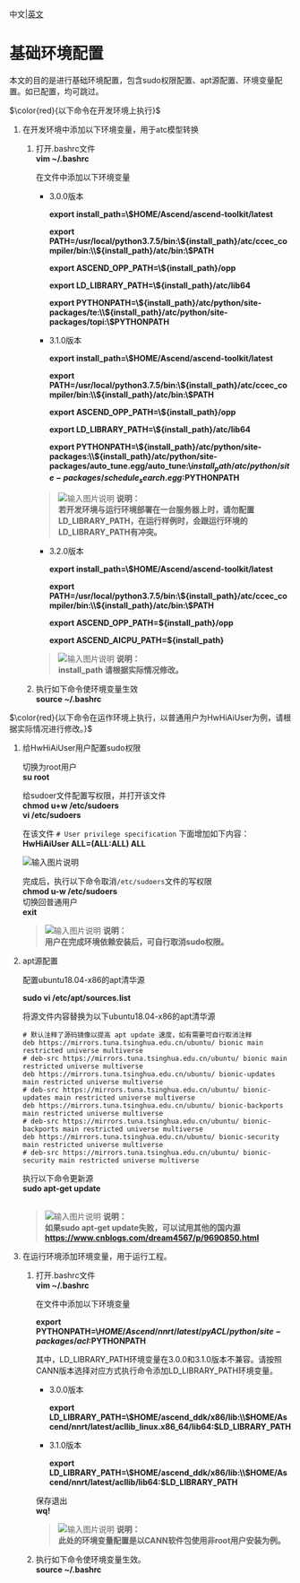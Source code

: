 中文|[英文](README_300_EN.md)  
# 基础环境配置  
本文的目的是进行基础环境配置，包含sudo权限配置、apt源配置、环境变量配置。如已配置，均可跳过。  

$\color{red}{以下命令在开发环境上执行}$

1. 在开发环境中添加以下环境变量，用于atc模型转换 
    
    1.  打开.bashrc文件  
        **vim ~/.bashrc** 
      
        在文件中添加以下环境变量  
        - 3.0.0版本  

            **export install_path=\\$HOME/Ascend/ascend-toolkit/latest**
    
            **export PATH=/usr/local/python3.7.5/bin:\\${install_path}/atc/ccec_compiler/bin:\\${install_path}/atc/bin:\\$PATH**  
    
            **export ASCEND_OPP_PATH=\\${install_path}/opp**  
   
            **export LD_LIBRARY_PATH=\\${install_path}/atc/lib64**  

            **export PYTHONPATH=\\${install_path}/atc/python/site-packages/te:\\${install_path}/atc/python/site-packages/topi:\\$PYTHONPATH**   
            
    
        - 3.1.0版本  

            **export install_path=\\$HOME/Ascend/ascend-toolkit/latest**
    
            **export PATH=/usr/local/python3.7.5/bin:\\${install_path}/atc/ccec_compiler/bin:\\${install_path}/atc/bin:\\$PATH**  
    
            **export ASCEND_OPP_PATH=\\${install_path}/opp**  
   
            **export LD_LIBRARY_PATH=\\${install_path}/atc/lib64**  
          
            **export PYTHONPATH=\\${install_path}/atc/python/site-packages:\\${install_path}/atc/python/site-packages/auto_tune.egg/auto_tune:\\${install_path}/atc/python/site-packages/schedule_search.egg:$PYTHONPATH**  
 

        >![输入图片说明](https://images.gitee.com/uploads/images/2020/1130/162342_1d7d35d7_7401379.png "屏幕截图.png") **说明：**    
        >**若开发环境与运行环境部署在一台服务器上时，请勿配置LD_LIBRARY_PATH，在运行样例时，会跟运行环境的LD_LIBRARY_PATH有冲突。**

        - 3.2.0版本 

            **export install_path=\\$HOME/Ascend/ascend-toolkit/latest** 

            **export PATH=/usr/local/python3.7.5/bin:\\${install_path}/atc/ccec_compiler/bin:\\${install_path}/atc/bin:\\$PATH**  

            **export ASCEND_OPP_PATH=\${install_path}/opp**  

            **export ASCEND_AICPU_PATH=\${install_path}**  
        >![输入图片说明](https://images.gitee.com/uploads/images/2020/1130/162342_1d7d35d7_7401379.png "屏幕截图.png") **说明：**    
        >**install_path 请根据实际情况修改。**

    2.  执行如下命令使环境变量生效   
        **source ~/.bashrc**  

  

 
$\color{red}{以下命令在运作环境上执行，以普通用户为HwHiAiUser为例，请根据实际情况进行修改。}$
  

1.  给HwHiAiUser用户配置sudo权限
    

    切换为root用户  
     **su root** 

    给sudoer文件配置写权限，并打开该文件  
     **chmod u+w /etc/sudoers**   
     **vi /etc/sudoers** 

    在该文件 `# User privilege specification` 下面增加如下内容：  
     **HwHiAiUser ALL=(ALL:ALL) ALL** 

    ![输入图片说明](https://images.gitee.com/uploads/images/2020/1128/144046_7c02d0d0_7401379.png "屏幕截图.png")

    完成后，执行以下命令取消`/etc/sudoers`文件的写权限  
     **chmod u-w /etc/sudoers**    
    切换回普通用户  
     **exit** 
    >![输入图片说明](https://images.gitee.com/uploads/images/2020/1130/162342_1d7d35d7_7401379.png "屏幕截图.png") **说明：**    
    >**用户在完成环境依赖安装后，可自行取消sudo权限。** 

2.  apt源配置  

    配置ubuntu18.04-x86的apt清华源
   
    **sudo vi /etc/apt/sources.list** 

    将源文件内容替换为以下ubuntu18.04-x86的apt清华源

    ```
    # 默认注释了源码镜像以提高 apt update 速度，如有需要可自行取消注释
    deb https://mirrors.tuna.tsinghua.edu.cn/ubuntu/ bionic main restricted universe multiverse
    # deb-src https://mirrors.tuna.tsinghua.edu.cn/ubuntu/ bionic main restricted universe multiverse
    deb https://mirrors.tuna.tsinghua.edu.cn/ubuntu/ bionic-updates main restricted universe multiverse
    # deb-src https://mirrors.tuna.tsinghua.edu.cn/ubuntu/ bionic-updates main restricted universe multiverse
    deb https://mirrors.tuna.tsinghua.edu.cn/ubuntu/ bionic-backports main restricted universe multiverse
    # deb-src https://mirrors.tuna.tsinghua.edu.cn/ubuntu/ bionic-backports main restricted universe multiverse
    deb https://mirrors.tuna.tsinghua.edu.cn/ubuntu/ bionic-security main restricted universe multiverse
    # deb-src https://mirrors.tuna.tsinghua.edu.cn/ubuntu/ bionic-security main restricted universe multiverse
    ```
    执行以下命令更新源   
    **sudo apt-get update** 
    <br/> </br>
    >![输入图片说明](https://images.gitee.com/uploads/images/2020/1130/162342_1d7d35d7_7401379.png "屏幕截图.png") **说明：**  
    >  **如果sudo apt-get update失败，可以试用其他的国内源 https://www.cnblogs.com/dream4567/p/9690850.html** 

3.  在运行环境添加环境变量，用于运行工程。
    1.  打开.bashrc文件  
        **vim ~/.bashrc** 
      
        在文件中添加以下环境变量  

        **export PYTHONPATH=\\$HOME/Ascend/nnrt/latest/pyACL/python/site-packages/acl:$PYTHONPATH**  
 
        其中，LD_LIBRARY_PATH环境变量在3.0.0和3.1.0版本不兼容。请按照CANN版本选择对应方式执行命令添加LD_LIBRARY_PATH环境变量。
        - 3.0.0版本
          
            **export LD_LIBRARY_PATH=\\$HOME/ascend_ddk/x86/lib:\\$HOME/Ascend/nnrt/latest/acllib_linux.x86_64/lib64:$LD_LIBRARY_PATH**
    
        - 3.1.0版本
          
            **export LD_LIBRARY_PATH=\\$HOME/ascend_ddk/x86/lib:\\$HOME/Ascend/nnrt/latest/acllib/lib64:$LD_LIBRARY_PATH**
        
        保存退出  
        **wq!** 
        >![输入图片说明](https://images.gitee.com/uploads/images/2020/1130/162342_1d7d35d7_7401379.png "屏幕截图.png") **说明：**  
        >  **此处的环境变量配置是以CANN软件包使用非root用户安装为例。**             

     2.  执行如下命令使环境变量生效。  
        **source ~/.bashrc**
 